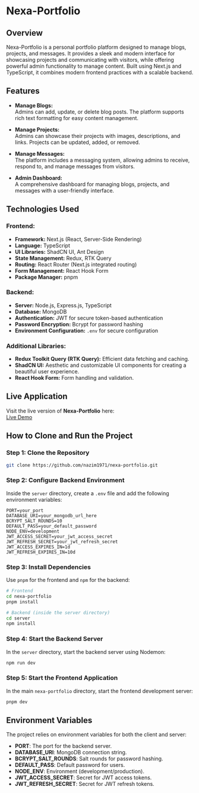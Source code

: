 # Nexa-Portfolio

## Overview

Nexa-Portfolio is a personal portfolio platform designed to manage blogs, projects, and messages. It provides a sleek and modern interface for showcasing projects and communicating with visitors, while offering powerful admin functionality to manage content. Built using Next.js and TypeScript, it combines modern frontend practices with a scalable backend.

## Features

- **Manage Blogs:**  
  Admins can add, update, or delete blog posts. The platform supports rich text formatting for easy content management.

- **Manage Projects:**  
  Admins can showcase their projects with images, descriptions, and links. Projects can be updated, added, or removed.

- **Manage Messages:**  
  The platform includes a messaging system, allowing admins to receive, respond to, and manage messages from visitors.

- **Admin Dashboard:**  
  A comprehensive dashboard for managing blogs, projects, and messages with a user-friendly interface.

## Technologies Used

### Frontend:
- **Framework:** Next.js (React, Server-Side Rendering)
- **Language:** TypeScript
- **UI Libraries:** ShadCN UI, Ant Design
- **State Management:** Redux, RTK Query
- **Routing:** React Router (Next.js integrated routing)
- **Form Management:** React Hook Form
- **Package Manager:** pnpm

### Backend:
- **Server:** Node.js, Express.js, TypeScript
- **Database:** MongoDB
- **Authentication:** JWT for secure token-based authentication
- **Password Encryption:** Bcrypt for password hashing
- **Environment Configuration:** `.env` for secure configuration

### Additional Libraries:
- **Redux Toolkit Query (RTK Query):** Efficient data fetching and caching.
- **ShadCN UI:** Aesthetic and customizable UI components for creating a beautiful user experience.
- **React Hook Form:** Form handling and validation.

## Live Application

Visit the live version of **Nexa-Portfolio** here:  
[Live Demo](https://nexa-portfolio-murex.vercel.app/)

## How to Clone and Run the Project

### Step 1: Clone the Repository

```bash
git clone https://github.com/nazim1971/nexa-portfolio.git
```

### Step 2: Configure Backend Environment

Inside the `server` directory, create a `.env` file and add the following environment variables:

```env
PORT=your_port
DATABASE_URI=your_mongodb_url_here
BCRYPT_SALT_ROUNDS=10
DEFAULT_PASS=your_default_password
NODE_ENV=development
JWT_ACCESS_SECRET=your_jwt_access_secret
JWT_REFRESH_SECRET=your_jwt_refresh_secret
JWT_ACCESS_EXPIRES_IN=1d
JWT_REFRESH_EXPIRES_IN=10d
```

### Step 3: Install Dependencies

Use `pnpm` for the frontend and `npm` for the backend:

```bash
# Frontend
cd nexa-portfolio
pnpm install

# Backend (inside the server directory)
cd server
npm install
```

### Step 4: Start the Backend Server

In the `server` directory, start the backend server using Nodemon:

```bash
npm run dev
```

### Step 5: Start the Frontend Application

In the main `nexa-portfolio` directory, start the frontend development server:

```bash
pnpm dev
```

## Environment Variables

The project relies on environment variables for both the client and server:

- **PORT**: The port for the backend server.
- **DATABASE_URI**: MongoDB connection string.
- **BCRYPT_SALT_ROUNDS**: Salt rounds for password hashing.
- **DEFAULT_PASS**: Default password for users.
- **NODE_ENV**: Environment (development/production).
- **JWT_ACCESS_SECRET**: Secret for JWT access tokens.
- **JWT_REFRESH_SECRET**: Secret for JWT refresh tokens.

